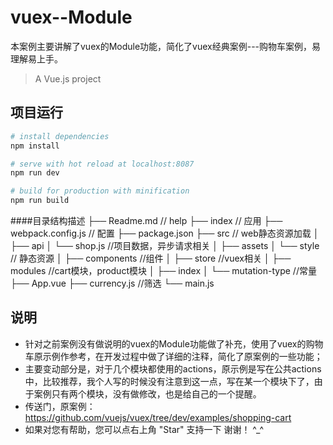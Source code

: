 # vuex--Module
本案例主要讲解了vuex的Module功能，简化了vuex经典案例---购物车案例，易理解易上手。

> A Vue.js project

## 项目运行

``` bash
# install dependencies
npm install

# serve with hot reload at localhost:8087
npm run dev

# build for production with minification
npm run build
```
####目录结构描述
├── Readme.md                   // help
├── index                       // 应用
├── webpack.config.js           // 配置
├── package.json
├── src                         // web静态资源加载
│   ├── api
│  		└── shop.js             //项目数据，异步请求相关
│   ├── assets
│   	└── style		        // 静态资源
│   ├── components				//组件
│   ├── store					//vuex相关
│   	├── modules				//cart模块，product模块
│ 		├── index
│   	└── mutation-type 		//常量
├── App.vue
├── currency.js					//筛选
└── main.js						

## 说明

* 针对之前案例没有做说明的vuex的Module功能做了补充，使用了vuex的购物车原示例作参考，在开发过程中做了详细的注释，简化了原案例的一些功能；
* 主要变动部分是，对于几个模块都使用的actions，原示例是写在公共actions中，比较推荐，我个人写的时候没有注意到这一点，写在某一个模块下了，由于案例只有两个模块，没有做修改，也是给自己的一个提醒。
* 传送门，原案例：https://github.com/vuejs/vuex/tree/dev/examples/shopping-cart
* 如果对您有帮助，您可以点右上角 "Star" 支持一下 谢谢！ ^_^
